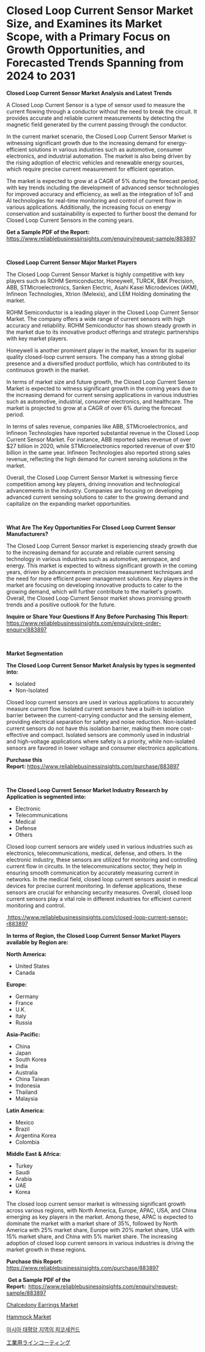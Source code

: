 <p><h1>Closed Loop Current Sensor Market Size, and Examines its Market Scope, with a Primary Focus on Growth Opportunities, and Forecasted Trends Spanning from 2024 to 2031</h1></p><p><strong>Closed Loop Current Sensor Market Analysis and Latest Trends</strong></p>
<p><p>A Closed Loop Current Sensor is a type of sensor used to measure the current flowing through a conductor without the need to break the circuit. It provides accurate and reliable current measurements by detecting the magnetic field generated by the current passing through the conductor.</p><p>In the current market scenario, the Closed Loop Current Sensor Market is witnessing significant growth due to the increasing demand for energy-efficient solutions in various industries such as automotive, consumer electronics, and industrial automation. The market is also being driven by the rising adoption of electric vehicles and renewable energy sources, which require precise current measurement for efficient operation.</p><p>The market is expected to grow at a CAGR of 5% during the forecast period, with key trends including the development of advanced sensor technologies for improved accuracy and efficiency, as well as the integration of IoT and AI technologies for real-time monitoring and control of current flow in various applications. Additionally, the increasing focus on energy conservation and sustainability is expected to further boost the demand for Closed Loop Current Sensors in the coming years.</p></p>
<p><strong>Get a Sample PDF of the Report:&nbsp;</strong> <a href="https://www.reliablebusinessinsights.com/enquiry/request-sample/883897">https://www.reliablebusinessinsights.com/enquiry/request-sample/883897</a></p>
<p>&nbsp;</p>
<p><strong>Closed Loop Current Sensor Major Market Players</strong></p>
<p><p>The Closed Loop Current Sensor Market is highly competitive with key players such as ROHM Semiconductor, Honeywell, TURCK, B&K Precision, ABB, STMicroelectronics, Sanken Electric, Asahi Kasei Microdevices (AKM), Infineon Technologies, Xtrion (Melexis), and LEM Holding dominating the market. </p><p>ROHM Semiconductor is a leading player in the Closed Loop Current Sensor Market. The company offers a wide range of current sensors with high accuracy and reliability. ROHM Semiconductor has shown steady growth in the market due to its innovative product offerings and strategic partnerships with key market players.</p><p>Honeywell is another prominent player in the market, known for its superior quality closed-loop current sensors. The company has a strong global presence and a diversified product portfolio, which has contributed to its continuous growth in the market.</p><p>In terms of market size and future growth, the Closed Loop Current Sensor Market is expected to witness significant growth in the coming years due to the increasing demand for current sensing applications in various industries such as automotive, industrial, consumer electronics, and healthcare. The market is projected to grow at a CAGR of over 6% during the forecast period.</p><p>In terms of sales revenue, companies like ABB, STMicroelectronics, and Infineon Technologies have reported substantial revenue in the Closed Loop Current Sensor Market. For instance, ABB reported sales revenue of over $27 billion in 2020, while STMicroelectronics reported revenue of over $10 billion in the same year. Infineon Technologies also reported strong sales revenue, reflecting the high demand for current sensing solutions in the market. </p><p>Overall, the Closed Loop Current Sensor Market is witnessing fierce competition among key players, driving innovation and technological advancements in the industry. Companies are focusing on developing advanced current sensing solutions to cater to the growing demand and capitalize on the expanding market opportunities.</p></p>
<p>&nbsp;</p>
<p><strong>What Are The Key Opportunities For Closed Loop Current Sensor Manufacturers?</strong></p>
<p><p>The Closed Loop Current Sensor market is experiencing steady growth due to the increasing demand for accurate and reliable current sensing technology in various industries such as automotive, aerospace, and energy. This market is expected to witness significant growth in the coming years, driven by advancements in precision measurement techniques and the need for more efficient power management solutions. Key players in the market are focusing on developing innovative products to cater to the growing demand, which will further contribute to the market's growth. Overall, the Closed Loop Current Sensor market shows promising growth trends and a positive outlook for the future.</p></p>
<p><strong>Inquire or Share Your Questions If Any Before Purchasing This Report:</strong> <a href="https://www.reliablebusinessinsights.com/enquiry/pre-order-enquiry/883897">https://www.reliablebusinessinsights.com/enquiry/pre-order-enquiry/883897</a></p>
<p>&nbsp;</p>
<p><strong>Market Segmentation</strong></p>
<p><strong>The Closed Loop Current Sensor Market Analysis by types is segmented into:</strong></p>
<p><ul><li>Isolated</li><li>Non-Isolated</li></ul></p>
<p><p>Closed loop current sensors are used in various applications to accurately measure current flow. Isolated current sensors have a built-in isolation barrier between the current-carrying conductor and the sensing element, providing electrical separation for safety and noise reduction. Non-isolated current sensors do not have this isolation barrier, making them more cost-effective and compact. Isolated sensors are commonly used in industrial and high-voltage applications where safety is a priority, while non-isolated sensors are favored in lower voltage and consumer electronics applications.</p></p>
<p><strong>Purchase this Report:&nbsp;</strong><a href="https://www.reliablebusinessinsights.com/purchase/883897">https://www.reliablebusinessinsights.com/purchase/883897</a></p>
<p>&nbsp;</p>
<p><strong>The Closed Loop Current Sensor Market Industry Research by Application is segmented into:</strong></p>
<p><ul><li>Electronic</li><li>Telecommunications</li><li>Medical</li><li>Defense</li><li>Others</li></ul></p>
<p><p>Closed loop current sensors are widely used in various industries such as electronics, telecommunications, medical, defense, and others. In the electronic industry, these sensors are utilized for monitoring and controlling current flow in circuits. In the telecommunications sector, they help in ensuring smooth communication by accurately measuring current in networks. In the medical field, closed loop current sensors assist in medical devices for precise current monitoring. In defense applications, these sensors are crucial for enhancing security measures. Overall, closed loop current sensors play a vital role in different industries for efficient current monitoring and control.</p></p>
<p><a href="https://www.reliablebusinessinsights.com/closed-loop-current-sensor-r883897">&nbsp;https://www.reliablebusinessinsights.com/closed-loop-current-sensor-r883897</a></p>
<p><strong>In terms of Region, the Closed Loop Current Sensor Market Players available by Region are:</strong></p>
<p>
    <p> <strong> North America: </strong>
        <ul>
            <li>United States</li>
            <li>Canada</li>
        </ul>
        </p> 
    <p> <strong> Europe: </strong>
        <ul>
            <li>Germany</li>
            <li>France</li>
            <li>U.K.</li>
            <li>Italy</li>
            <li>Russia</li>
        </ul>
        </p> 
    <p> <strong> Asia-Pacific: </strong>
        <ul>
            <li>China</li>
            <li>Japan</li>
            <li>South Korea</li>
            <li>India</li>
            <li>Australia</li>
            <li>China Taiwan</li>
            <li>Indonesia</li>
            <li>Thailand</li>
            <li>Malaysia</li>
        </ul>
        </p> 
    <p> <strong> Latin America: </strong>
        <ul>
            <li>Mexico</li>
            <li>Brazil</li>
            <li>Argentina Korea</li>
            <li>Colombia</li>
        </ul>
        </p> 
    <p> <strong> Middle East & Africa: </strong>
        <ul>
            <li>Turkey</li>
            <li>Saudi</li>
            <li>Arabia</li>
            <li>UAE</li>
            <li>Korea</li>
        </ul>
    </p>
    </p>
<p><p>The closed loop current sensor market is witnessing significant growth across various regions, with North America, Europe, APAC, USA, and China emerging as key players in the market. Among these, APAC is expected to dominate the market with a market share of 35%, followed by North America with 25% market share, Europe with 20% market share, USA with 15% market share, and China with 5% market share. The increasing adoption of closed loop current sensors in various industries is driving the market growth in these regions.</p></p>
<p><strong>Purchase this Report: </strong><a href="https://www.reliablebusinessinsights.com/purchase/883897">https://www.reliablebusinessinsights.com/purchase/883897</a></p>
<p>&nbsp;<strong>Get a Sample PDF of the Report:&nbsp;&nbsp;</strong><a href="https://www.reliablebusinessinsights.com/enquiry/request-sample/883897">https://www.reliablebusinessinsights.com/enquiry/request-sample/883897</a></p>
<p><strong></strong></p>
<p><p><a href="https://github.com/nhteumcc68/Market-Research-Report-List-1/blob/main/chalcedony-earrings-market.md">Chalcedony Earrings Market</a></p><p><a href="https://github.com/Hunterico88/Market-Research-Report-List-1/blob/main/hammock-market.md">Hammock Market</a></p><p><a href="https://github.com/CarmellaLang1/Market-Research-Report-List-1/blob/main/3639513155177.md">아시아 태평양 지역의 피코세컨드</a></p><p><a href="https://github.com/MacyOrn/Market-Research-Report-List-1/blob/main/7457181146344.md">工業用ラインコーティング</a></p></p>